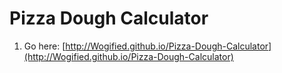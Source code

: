 # Pizza Dough Calculator

1. Go here: [http://Wogified.github.io/Pizza-Dough-Calculator](http://Wogified.github.io/Pizza-Dough-Calculator)
